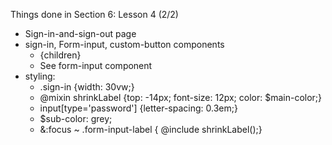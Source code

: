 Things done in Section 6: Lesson 4 (2/2)

- Sign-in-and-sign-out page
- sign-in, Form-input, custom-button components
  - <CustomButton> {children} </CustomButton>
  - See form-input component
- styling:
  - .sign-in {width: 30vw;}
  - @mixin shrinkLabel {top: -14px; font-size: 12px; color: \$main-color;}
  - input[type='password'] {letter-spacing: 0.3em;}
  - \$sub-color: grey;
  - &:focus ~ .form-input-label { @include shrinkLabel();}
